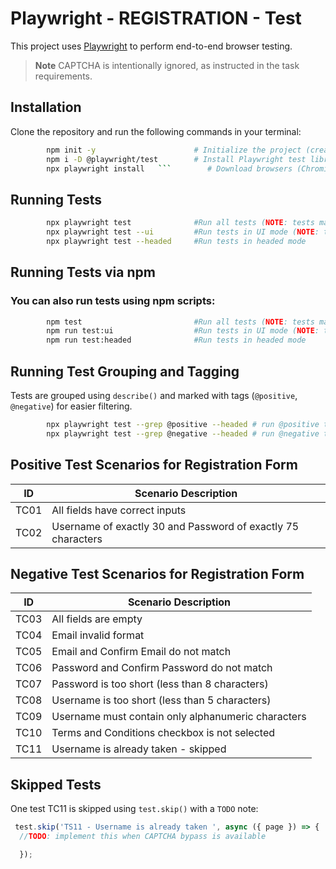 # Playwright - REGISTRATION - Test

This project uses [Playwright](https://playwright.dev/) to perform end-to-end browser testing.
> **Note** CAPTCHA is intentionally ignored, as instructed in the task requirements.

## Installation

Clone the repository and run the following commands in your terminal:

```bash
        npm init -y                      # Initialize the project (creates package.json)
        npm i -D @playwright/test        # Install Playwright test library
        npx playwright install   ```        # Download browsers (Chromium, Firefox, WebKit)
``` 
## Running Tests
```bash
        npx playwright test              #Run all tests (NOTE: tests may fail in headless mode due to CAPTCHA)
        npx playwright test --ui         #Run tests in UI mode (NOTE: tests may fail in headless mode due to CAPTCHA)
        npx playwright test --headed     #Run tests in headed mode
``` 
## Running Tests via npm 
   ### You can also run tests using npm scripts:
```bash
        npm test                         #Run all tests (NOTE: tests may fail in headless mode due to CAPTCHA)
        npm run test:ui                  #Run tests in UI mode (NOTE: tests may fail in headless mode due to CAPTCHA)
        npm run test:headed              #Run tests in headed mode
``` 
## Running Test Grouping and Tagging
Tests are grouped using `describe()` and marked with tags (`@positive`, `@negative`) for easier filtering.

```bash
        npx playwright test --grep @positive --headed # run @positive tagged tests
        npx playwright test --grep @negative --headed # run @negative tagged tests
``` 

## Positive Test Scenarios for Registration Form

| ID   | Scenario Description                                            |
|------|-----------------------------------------------------------------|
| TC01  | All fields have correct inputs                                  |
| TC02  | Username of exactly 30 and Password of exactly 75 characters   |

## Negative Test Scenarios for Registration Form

| ID  | Scenario Description                                             |
|-----|------------------------------------------------------------------|
| TC03 | All fields are empty                                             |
| TC04 | Email invalid format                                            |
| TC05 | Email and Confirm Email do not match                             |
| TC06 | Password and Confirm Password do not match                       |
| TC07 | Password is too short (less than 8 characters)                  |
| TC08 | Username is too short (less than 5 characters)                  |
| TC09 | Username must contain only alphanumeric characters              |
| TC10 | Terms and Conditions checkbox is not selected                   |
| TC11 | Username is already taken  - skipped                                      |

## Skipped Tests

One test TC11 is skipped using `test.skip()` with a `TODO` note:

```js
 test.skip('TS11 - Username is already taken ', async ({ page }) => {
  //TODO: implement this when CAPTCHA bypass is available

  });
```
